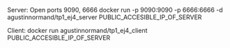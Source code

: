 Server:
Open ports 9090, 6666
docker run -p 9090:9090 -p 6666:6666 -d agustinnormand/tp1_ej4_server PUBLIC_ACCESIBLE_IP_OF_SERVER

Client:
docker run agustinnormand/tp1_ej4_client PUBLIC_ACCESIBLE_IP_OF_SERVER